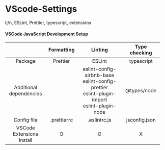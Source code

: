 # VScode-Settings
tj/n, ESLint, Prettier, typescript, extensions


#### VSCode JavaScript Development Setup
||Formatting|Linting|Type checking|
|:----:|:-----:|:--------:|:-------:|
|Package|Prettier|ESLint|typescript|
|Additional <br> dependencies||eslint-config-airbnb-base <br> eslint-config-prettier <br> eslint-plugin-import <br> eslint-plugin-node |@types/node|
|Config file|.prettierrc|.eslintrc.js|jsconfig.json|
|VSCode<br>Extensions install|O|O|X|
